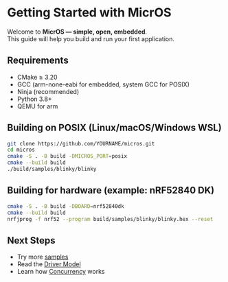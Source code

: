 # Getting Started with MicrOS

Welcome to **MicrOS — simple, open, embedded**.  
This guide will help you build and run your first application.

## Requirements
- CMake ≥ 3.20
- GCC (arm-none-eabi for embedded, system GCC for POSIX)
- Ninja (recommended)
- Python 3.8+
- QEMU for arm

## Building on POSIX (Linux/macOS/Windows WSL)
```bash
git clone https://github.com/YOURNAME/micros.git
cd micros
cmake -S . -B build -DMICROS_PORT=posix
cmake --build build
./build/samples/blinky/blinky
````

## Building for hardware (example: nRF52840 DK)

```bash
cmake -S . -B build -DBOARD=nrf52840dk
cmake --build build
nrfjprog -f nrf52 --program build/samples/blinky/blinky.hex --reset
```

## Next Steps

* Try more [samples](../samples)
* Read the [Driver Model](driver_model.md)
* Learn how [Concurrency](concurrency.md) works